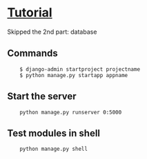 # [Tutorial](https://docs.djangoproject.com/en/2.2/intro/tutorial01/)
Skipped the 2nd part: database
## Commands
```
    $ django-admin startproject projectname
    $ python manage.py startapp appname
```

## Start the server
```
    python manage.py runserver 0:5000
```

## Test modules in shell
```
    python manage.py shell
```
